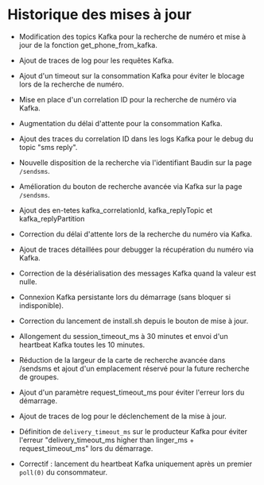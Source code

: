 # Historique des mises à jour

- Modification des topics Kafka pour la recherche de numéro et mise à jour de la fonction get_phone_from_kafka.
- Ajout de traces de log pour les requêtes Kafka.

- Ajout d'un timeout sur la consommation Kafka pour éviter le blocage lors de la recherche de numéro.
- Mise en place d'un correlation ID pour la recherche de numéro via Kafka.
- Augmentation du délai d'attente pour la consommation Kafka.
- Ajout des traces du correlation ID dans les logs Kafka pour le debug du topic "sms reply".
- Nouvelle disposition de la recherche via l'identifiant Baudin sur la page `/sendsms`.
- Amélioration du bouton de recherche avancée via Kafka sur la page `/sendsms`.
- Ajout des en-tetes kafka_correlationId, kafka_replyTopic et kafka_replyPartition
- Correction du délai d'attente lors de la recherche du numéro via Kafka.
- Ajout de traces détaillées pour debugger la récupération du numéro via Kafka.


- Correction de la désérialisation des messages Kafka quand la valeur est nulle.
- Connexion Kafka persistante lors du démarrage (sans bloquer si indisponible).
- Correction du lancement de install.sh depuis le bouton de mise à jour.
- Allongement du session_timeout_ms à 30 minutes et envoi d'un heartbeat Kafka toutes les 10 minutes.
- Réduction de la largeur de la carte de recherche avancée dans /sendsms et ajout d'un emplacement réservé pour la future recherche de groupes.
- Ajout d'un paramètre request_timeout_ms pour éviter l'erreur lors du démarrage.
- Ajout de traces de log pour le déclenchement de la mise à jour.
- Définition de `delivery_timeout_ms` sur le producteur Kafka pour éviter l'erreur "delivery_timeout_ms higher than linger_ms + request_timeout_ms" lors du démarrage.
- Correctif : lancement du heartbeat Kafka uniquement après un premier `poll(0)` du consommateur.

